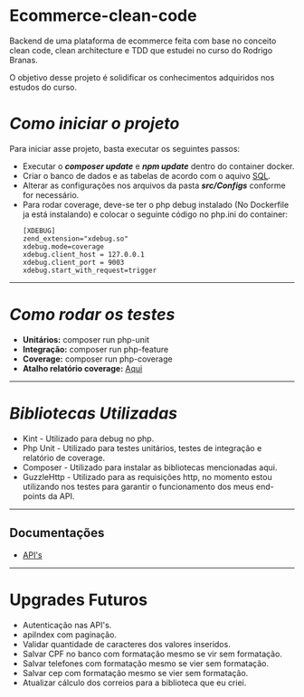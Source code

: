 # Ecommerce-clean-code
Backend de uma plataforma de ecommerce feita com base no conceito clean code, clean architecture e TDD que estudei no curso do Rodrigo Branas.

O objetivo desse projeto é solidificar os conhecimentos adquiridos nos estudos do curso.
# *Como iniciar o projeto*
Para iniciar asse projeto, basta executar os seguintes passos:
- Executar o ***composer update*** e ***npm update*** dentro do container docker.
- Criar o banco de dados e as tabelas de acordo com o aquivo [SQL](https://github.com/Jhon-Henkel/ecommerce-clean-code/blob/main/alters/alters.sql).
- Alterar as configurações nos arquivos da pasta ***src/Configs*** conforme for necessário.
- Para rodar coverage, deve-se ter o php debug instalado (No Dockerfile ja está instalando) e colocar o seguinte código no php.ini do container:
    ````
    [XDEBUG]
    zend_extension="xdebug.so"
    xdebug.mode=coverage
    xdebug.client_host = 127.0.0.1
    xdebug.client_port = 9003
    xdebug.start_with_request=trigger
    ````
---
# *Como rodar os testes*
- **Unitários:** composer run php-unit
- **Integração:** composer run php-feature
- **Coverage:** composer run php-coverage
- **Atalho relatório coverage:** [Aqui](http://localhost/tests/coverage/)
---
# *Bibliotecas Utilizadas*
- Kint - Utilizado para debug no php. 
- Php Unit - Utilizado para testes unitários, testes de integração e relatório de coverage.
- Composer - Utilizado para instalar as bibliotecas mencionadas aqui.
- GuzzleHttp - Utilizado para as requisições http, no momento estou utilizando nos testes para garantir o funcionamento dos meus end-points da API.
---
## Documentações
- [API's](https://github.com/Jhon-Henkel/ecommerce-clean-code/blob/main/documentation/API)
---
# Upgrades Futuros
- Autenticação nas API's.
- apiIndex com paginação.
- Validar quantidade de caracteres dos valores inseridos.
- Salvar CPF no banco com formatação mesmo se vir sem formatação.
- Salvar telefones com formatação mesmo se vier sem formatação.
- Salvar cep com formatação mesmo se vier sem formatação.
- Atualizar cálculo dos correios para a biblioteca que eu criei.